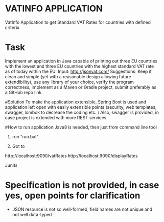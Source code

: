 # VATINFO APPLICATION 
 VatInfo Application to get Standard VAT Rates for countries with defined   criteria
 
# Task
Implement an application in Java capable of printing out three EU countries with the lowest and three EU countries with 
the highest standard VAT rate as of today within the EU.  Input: http://jsonvat.com/
Suggestions: Keep it clean and simple (yet with a reasonable design allowing future extendibility), use any library of your choice, 
verify the program correctness, implement as a Maven or Gradle project, submit preferably as a GitHub repo link.

#Solution 
To make the application extensible, Spring Boot is used and application left open with easily extensible points (security, web templates, swagger,  lombok to decrease the coding etc. )
Also, swagger is provided, in case project is extended with more REST services 


#How to run application
Java8 is needed, then just from command line tool 

1. run "run.bat"  

2. Got to 

http://localhost:9090/vatRates
http://localhost:9090/displayRates

Junits


# Specification is not provided, in case yes, open points for clarification 
- JSON resource is not so well-formed, field names are not unique and not well data-typed



  

